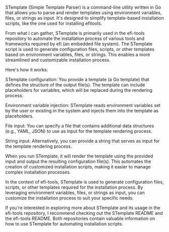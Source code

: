 STemplate (Simple Template Parser) is a command-line utility written in Go that allows you to parse and render templates using environment variables, files, or strings as input. It's designed to simplify template-based installation scripts, like the one used for installing efitools.

From what I can gather, STemplate is primarily used in the efi-tools repository to automate the installation process of various tools and frameworks required by efi (an embedded file system). The STemplate script is used to generate configuration files, scripts, or other templates based on environment variables, files, or strings. This enables a more streamlined and customizable installation process.

Here's how it works:


STemplate configuration: You provide a template (a Go template) that defines the structure of the output file(s). The template can include placeholders for variables, which will be replaced during the rendering process.

Environment variable injection: STemplate reads environment variables set by the user or existing in the system and injects them into the template as placeholders.

File input: You can specify a file that contains additional data structures (e.g., YAML, JSON) to use as input for the template rendering process.

String input: Alternatively, you can provide a string that serves as input for the template rendering process.


When you run STemplate, it will render the template using the provided input and output the resulting configuration file(s). This automates the creation of customized installation scripts, making it easier to manage complex installation processes.

In the context of efi-tools, STemplate is used to generate configuration files, scripts, or other templates required for the installation process. By leveraging environment variables, files, or strings as input, you can customize the installation process to suit your specific needs.

If you're interested in exploring more about STemplate and its usage in the efi-tools repository, I recommend checking out the STemplate README and the efi-tools README. Both repositories contain valuable information on how to use STemplate for automating installation scripts.
